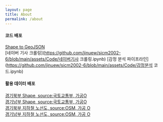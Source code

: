 ```yaml
---
layout: page
title: About
permalink: /about
---
```


#### 코드 배포

[Shape to GeoJSON](https://github.com/jinuew/sicm2002-6/blob/main/assets/Code/Shape_to_GeoJSON.ipynb)<br>
[네이버 기사 크롤링](https://github.com/jinuew/sicm2002-6/blob/main/assets/Code/네이버기사 크롤링.ipynb)
[감정 분석 파이프라인](https://github.com/jinuew/sicm2002-6/blob/main/assets/Code/감정분석 코드.ipynb)

#### 활용 데이터 배포

[경기북부 Shape, source:국토교통부, 가공O](https://github.com/jinuew/sicm2002-6/raw/main/assets/Data/경기북도4326.zip)<br>
[경기남부 Shape, source:국토교통부, 가공O](https://github.com/jinuew/sicm2002-6/raw/main/assets/Data/경기남도4326.zip)<br>
[경기북부 지하철 노선도, source:OSM, 가공 O](https://github.com/jinuew/sicm2002-6/raw/main/assets/Data/north_subway.geojson)<br>
[경기남부 지하철 노선도, source:OSM, 가공 O](https://github.com/jinuew/sicm2002-6/raw/main/assets/Data/south_subway.geojson)<br>
